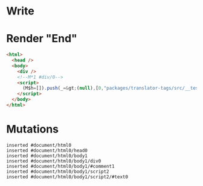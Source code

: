 # Write
  <div></div><!M*1 #div/0><script>(M$h=[]).push(_=>(null),[0,"packages/translator-tags/src/__tests__/fixtures/native-tag-ref-hoisting/template.marko_0",])</script>


# Render "End"
```html
<html>
  <head />
  <body>
    <div />
    <!--M*1 #div/0-->
    <script>
      (M$h=[]).push(_=&gt;(null),[0,"packages/translator-tags/src/__tests__/fixtures/native-tag-ref-hoisting/template.marko_0",])
    </script>
  </body>
</html>
```

# Mutations
```
inserted #document/html0
inserted #document/html0/head0
inserted #document/html0/body1
inserted #document/html0/body1/div0
inserted #document/html0/body1/#comment1
inserted #document/html0/body1/script2
inserted #document/html0/body1/script2/#text0
```